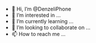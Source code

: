 - 👋 Hi, I’m @DenzeliPhone
- 👀 I’m interested in ...
- 🌱 I’m currently learning ...
- 💞️ I’m looking to collaborate on ...
- 📫 How to reach me ...

<!---
DenzeliPhone/DenzeliPhone is a ✨ special ✨ repository because its `README.md` (this file) appears on your GitHub profile.
You can click the Preview link to take a look at your changes.
--->
